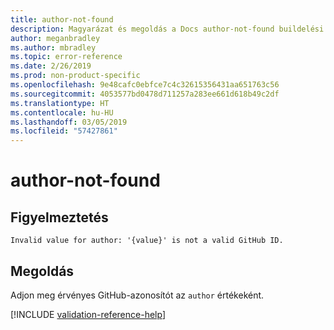```yaml
---
title: author-not-found
description: Magyarázat és megoldás a Docs author-not-found buildelési problémájára
author: meganbradley
ms.author: mbradley
ms.topic: error-reference
ms.date: 2/26/2019
ms.prod: non-product-specific
ms.openlocfilehash: 9e48cafc0ebfce7c4c32615356431aa651763c56
ms.sourcegitcommit: 4053577bd0478d711257a283ee661d618b49c2df
ms.translationtype: HT
ms.contentlocale: hu-HU
ms.lasthandoff: 03/05/2019
ms.locfileid: "57427861"
---
```

# <a name="author-not-found"></a>author-not-found

## <a name="warning"></a>Figyelmeztetés

`Invalid value for author: '{value}' is not a valid GitHub ID.`

## <a name="resolution"></a>Megoldás

Adjon meg érvényes GitHub-azonosítót az `author` értékeként.

<!--make sure to add this file to your includes folder and verify the path-->
[!INCLUDE [validation-reference-help](includes/validation-reference-help.md)]
